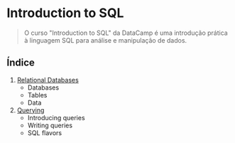 # Introduction to SQL

> O curso "Introduction to SQL" da DataCamp é uma introdução prática à linguagem SQL para análise e manipulação de dados.

## Índice

1. [Relational Databases](https://github.com/elvinmatheus/Engenharia-De-Dados/tree/main/Cursos/Data%20Engineer%20-%20DataCamp/02.%20Introduction%20to%20SQL/1.%20Relational%20Databases)
    - Databases
    - Tables
    - Data
2. [Querying](https://github.com/elvinmatheus/Engenharia-De-Dados/tree/main/Cursos/Data%20Engineer%20-%20DataCamp/02.%20Introduction%20to%20SQL/2.%20Querying)
    - Introducing queries
    - Writing queries
    - SQL flavors